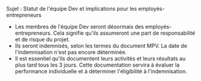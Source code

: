 Sujet : Statut de l'équipe Dev et implications pour les employés-entrepreneurs

- Les membres de l'équipe Dev seront désormais des employés-entrepreneurs. Cela signifie qu'ils assumeront une part de responsabilité et de risque du projet.
- Ils seront indemnisés, selon les termes du document MPV. La date de l'indemnisation n'est pas encore déterminée.
- Il est essentiel qu'ils documentent leurs activités et leurs résultats au plus tard tous les 3 jours. Cette documentation servira à évaluer la performance individuelle et à déterminer l'éligibilité à l'indemnisation.